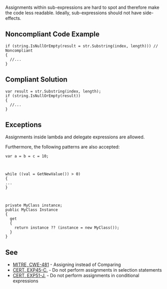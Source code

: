 
Assignments within sub-expressions are hard to spot and therefore make the code less readable. Ideally, sub-expressions should not have side-effects.

## Noncompliant Code Example


    if (string.IsNullOrEmpty(result = str.Substring(index, length))) // Noncompliant
    {
      //...
    }


## Compliant Solution


    var result = str.Substring(index, length);
    if (string.IsNullOrEmpty(result))
    {
      //...
    }


## Exceptions

Assignments inside lambda and delegate expressions are allowed.

Furthermore, the following patterns are also accepted:


    var a = b = c = 10;



    while ((val = GetNewValue()) > 0)
    {
    ...
    }



    private MyClass instance;
    public MyClass Instance
    {
      get
      {
        return instance ?? (instance = new MyClass());
      }
    }


## See

- [MITRE, CWE-481](http://cwe.mitre.org/data/definitions/481.html) - Assigning instead of Comparing
- [CERT, EXP45-C.](https://wiki.sei.cmu.edu/confluence/x/ZNYxBQ) - Do not perform assignments in selection statements
- [CERT, EXP51-J.](https://wiki.sei.cmu.edu/confluence/x/ITZGBQ) - Do not perform assignments in conditional expressions

